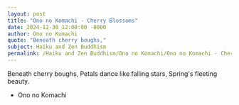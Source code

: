 ```yaml
---
layout: post
title: "Ono no Komachi - Cherry Blossoms"
date: 2024-12-30 12:00:00 -0000
author: Ono no Komachi
quote: "Beneath cherry boughs,"
subject: Haiku and Zen Buddhism
permalink: /Haiku and Zen Buddhism/Ono no Komachi/Ono no Komachi - Cherry Blossoms
---
```


Beneath cherry boughs,
Petals dance like falling stars,
Spring's fleeting beauty.

- Ono no Komachi
